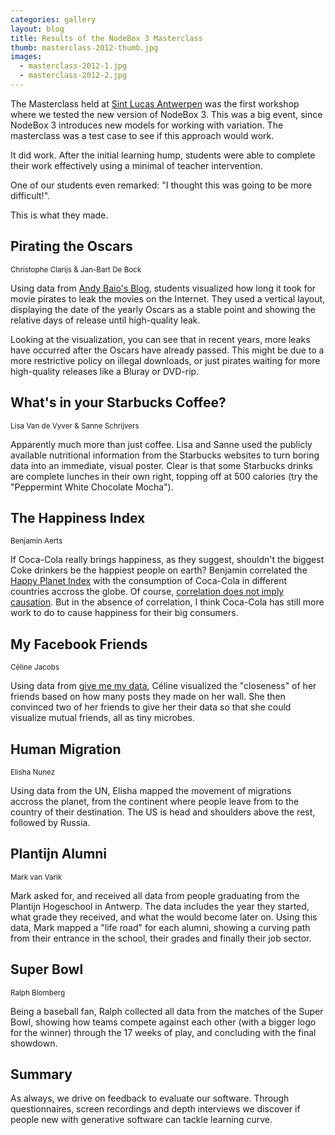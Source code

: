 ```yaml
---
categories: gallery
layout: blog
title: Results of the NodeBox 3 Masterclass
thumb: masterclass-2012-thumb.jpg
images:
  - masterclass-2012-1.jpg
  - masterclass-2012-2.jpg
---
```

The Masterclass held at [Sint Lucas Antwerpen][sla] was the first workshop where we tested the new version of NodeBox 3. This was a big event, since NodeBox 3 introduces new models for working with variation. The masterclass was a test case to see if this approach would work.

It did work. After the initial learning hump, students were able to complete their work effectively using a minimal of teacher intervention. 

One of our students even remarked: "I thought this was going to be more difficult!".

This is what they made.

Pirating the Oscars
-------------------
<small>Christophe Clarijs &amp; Jan-Bart De Bock</small>

Using data from [Andy Baio's Blog][waxy], students visualized how long it took for movie pirates to leak the movies on the Internet. They used a vertical layout, displaying the date of the yearly Oscars as a stable point and showing the relative days of release until high-quality leak.

Looking at the visualization, you can see that in recent years, more leaks have occurred after the Oscars have already passed. This might be due to a more restrictive policy on illegal downloads, or just pirates waiting for more high-quality releases like a Bluray or DVD-rip.

What's in your Starbucks Coffee?
--------------------------------
<small>Lisa Van de Vyver &amp; Sanne Schrijvers</small>

Apparently much more than just coffee. Lisa and Sanne used the publicly available nutritional information from the Starbucks websites to turn boring data into an immediate, visual poster. Clear is that some Starbucks drinks are complete lunches in their own right, topping off at 500 calories (try the "Peppermint White Chocolate Mocha").

The Happiness Index
-------------------
<small>Benjamin Aerts</small>

If Coca-Cola really brings happiness, as they suggest, shouldn't the biggest Coke drinkers be the happiest people on earth? Benjamin correlated the [Happy Planet Index][] with the consumption of Coca-Cola in different countries accross the globe. Of course, [correlation does not imply causation][correlation]. But in the absence of correlation, I think Coca-Cola has still more work to do to cause happiness for their big consumers.

My Facebook Friends
-------------------
<small>Céline Jacobs</small>

Using data from [give me my data][], Céline visualized the "closeness" of her friends based on how many posts they made on her wall. She then convinced two of her friends to give her their data so that she could visualize mutual friends, all as tiny microbes.

Human Migration
---------------
<small>Elisha Nunez</small>

Using data from the UN, Elisha mapped the movement of migrations accross the planet, from the continent where people leave from to the country of their destination. The US is head and shoulders above the rest, followed by Russia. 

Plantijn Alumni
---------------
<small>Mark van Varik</small>

Mark asked for, and received all data from people graduating from the Plantijn Hogeschool in Antwerp. The data includes the year they started, what grade they received, and what the would become later on. Using this data, Mark mapped a "life road" for each alumni, showing a curving path from their entrance in the school, their grades and finally their job sector.

Super Bowl
----------
<small>Ralph Blomberg</small>

Being a baseball fan, Ralph collected all data from the matches of the Super Bowl, showing how teams compete against each other (with a bigger logo for the winner) through the 17 weeks of play, and concluding with the final showdown. 

Summary
-------
As always, we drive on feedback to evaluate our software. Through questionnaires, screen recordings and depth interviews we discover if people new with generative software can tackle learning curve.

[sla]: http://www.sintlucasantwerpen.be/
[waxy]: http://waxy.org/2012/01/mpaa_wins_the_oscar_screener_battle_but_loses_the_war/
[happy planet index]: http://www.happyplanetindex.org/
[correlation]: www.businessweek.com/magazine/correlation-or-causation-12012011-gfx.html
[give me my data]: http://givememydata.com/
